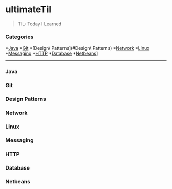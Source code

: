 # ultimateTil

> TIL: Today I Learned

### Categories

*[Java](#Java)
*[Git](#Git)
*[Design\ Patterns](#Design\ Patterns)
*[Network](#Network)
*[Linux](#Linux)
*[Messaging](#Messaging)
*[HTTP](#HTTP)
*[Database](#Database)
*[Netbeans](#Netbeans)]

---

### Java
### Git
### Design Patterns
### Network
### Linux
### Messaging
### HTTP
### Database
### Netbeans
